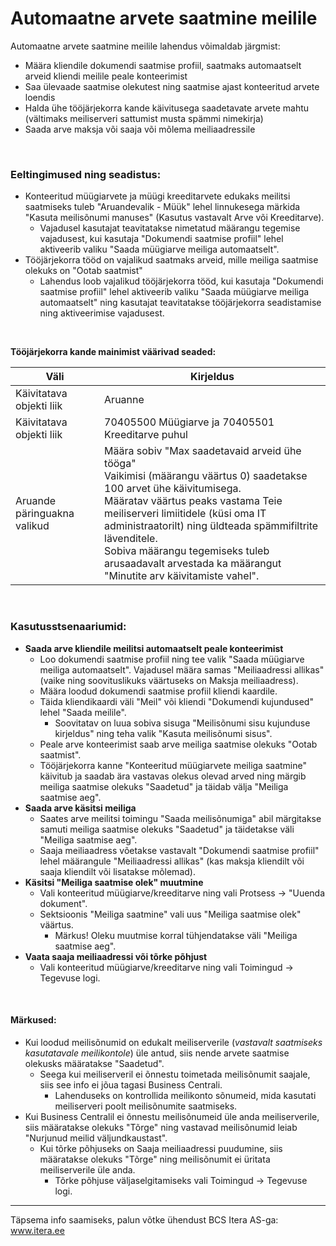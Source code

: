 # Automaatne arvete saatmine meilile
Automaatne arvete saatmine meilile lahendus võimaldab järgmist: 
- Määra kliendile dokumendi saatmise profiil, saatmaks automaatselt arveid kliendi meilile peale konteerimist
- Saa ülevaade saatmise olekutest ning saatmise ajast konteeritud arvete loendis
- Halda ühe tööjärjekorra kande käivitusega saadetavate arvete mahtu (vältimaks meiliserveri sattumist musta spämmi nimekirja)
- Saada arve maksja või saaja või mõlema meiliaadressile
<br>


### Eeltingimused ning seadistus:
- Konteeritud müügiarvete ja müügi kreeditarvete edukaks meilitsi saatmiseks tuleb "Aruandevalik - Müük" lehel linnukesega märkida "Kasuta meilisõnumi manuses" (Kasutus vastavalt Arve või Kreeditarve).
  - Vajadusel kasutajat teavitatakse nimetatud määrangu tegemise vajadusest, kui kasutaja "Dokumendi saatmise profiil" lehel aktiveerib valiku "Saada müügiarve meiliga automaatselt".
- Tööjärjekorra tööd on vajalikud saatmaks arveid, mille meiliga saatmise olekuks on "Ootab saatmist"
  - Lahendus loob vajalikud tööjärjekorra tööd, kui kasutaja "Dokumendi saatmise profiil" lehel aktiveerib valiku "Saada müügiarve meiliga automaatselt" ning kasutajat teavitatakse tööjärjekorra seadistamise ning aktiveerimise vajadusest.
<br>
  
**Tööjärjekorra kande mainimist väärivad seaded:**
  
|Väli|Kirjeldus|
|---|---|
|Käivitatava objekti liik|Aruanne|
|Käivitatava objekti liik|70405500 Müügiarve ja 70405501 Kreeditarve puhul|
|Aruande päringuakna valikud|Määra sobiv "Max saadetavaid arveid ühe tööga"<br>Vaikimisi (määrangu väärtus 0) saadetakse 100 arvet ühe käivitumisega.<br>Määratav väärtus peaks vastama Teie meiliserveri limiitidele (küsi oma IT administraatorilt) ning üldteada spämmifiltrite lävenditele.<br>Sobiva määrangu tegemiseks tuleb arusaadavalt arvestada ka määrangut "Minutite arv käivitamiste vahel". |

<br>
  
### Kasutusstsenaariumid:
- **Saada arve kliendile meilitsi automaatselt peale konteerimist**
  - Loo dokumendi saatmise profiil ning tee valik "Saada müügiarve meiliga automaatselt". Vajadusel määra samas "Meiliaadressi allikas" (vaike ning soovituslikuks väärtuseks on Maksja meiliaadress).
  - Määra loodud dokumendi saatmise profiil kliendi kaardile.
  - Täida kliendikaardi väli "Meil" või kliendi "Dokumendi kujundused" lehel "Saada meilile".
    - Soovitatav on luua sobiva sisuga "Meilisõnumi sisu kujunduse kirjeldus" ning teha valik "Kasuta meilisõnumi sisus".
  - Peale arve konteerimist saab arve meiliga saatmise olekuks "Ootab saatmist".
  - Tööjärjekorra kanne "Konteeritud müügiarvete meiliga saatmine" käivitub ja saadab ära vastavas olekus olevad arved ning märgib meiliga saatmise olekuks "Saadetud" ja täidab välja "Meiliga saatmise aeg".
- **Saada arve käsitsi meiliga**
  - Saates arve meilitsi toimingu "Saada meilisõnumiga" abil märgitakse samuti meiliga saatmise olekuks "Saadetud" ja täidetakse väli "Meiliga saatmise aeg".
  - Saaja meiliaadress võetakse vastavalt "Dokumendi saatmise profiil" lehel määrangule "Meiliaadressi allikas" (kas maksja kliendilt või saaja kliendilt või lisatakse mõlemad).
- **Käsitsi "Meiliga saatmise olek" muutmine**
  - Vali konteeritud müügiarve/kreeditarve ning vali Protsess -> "Uuenda dokument".
  - Sektsioonis "Meiliga saatmine" vali uus "Meiliga saatmise olek" väärtus.
    - Märkus! Oleku muutmise korral tühjendatakse väli "Meiliga saatmise aeg".
- **Vaata saaja meiliaadressi või tõrke põhjust**
  - Vali konteeritud müügiarve/kreeditarve ning vali Toimingud -> Tegevuse logi.  
<br>
  
#### Märkused:
- Kui loodud meilisõnumid on edukalt meiliserverile (_vastavalt saatmiseks kasutatavale meilikontole_) üle antud, siis nende arvete saatmise olekusks määratakse "Saadetud".
  - Seega kui meiliserveril ei õnnestu toimetada meilisõnumit saajale, siis see info ei jõua tagasi Business Centrali.
    - Lahenduseks on kontrollida meilikonto sõnumeid, mida kasutati meiliserveri poolt meilisõnumite saatmiseks.
- Kui Business Centralil ei õnnestu meilisõnumeid üle anda meiliserverile, siis määratakse olekuks "Tõrge" ning vastavad meilisõnumid leiab "Nurjunud meilid väljundkaustast".
  - Kui tõrke põhjuseks on Saaja meiliaadressi puudumine, siis määratakse olekuks "Tõrge" ning meilisõnumit ei üritata meiliserverile üle anda.
    - Tõrke põhjuse väljaselgitamiseks vali Toimingud -> Tegevuse logi.  


  
  
---

Täpsema info saamiseks, palun võtke ühendust BCS Itera AS-ga:
<a href="https://www.itera.ee/" target="_blank">www.itera.ee</a>
